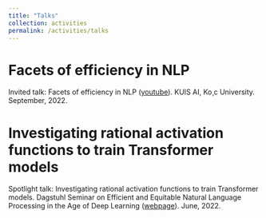 ```yaml
---
title: "Talks"
collection: activities
permalink: /activities/talks
---
```



Facets of efficiency in NLP
======
Invited talk: Facets of efficiency in NLP ([youtube](https://www.youtube.com/watch?v=Q6vs2nc2-HA)). KUIS AI, Ko¸c University. September, 2022.


Investigating rational activation functions to train Transformer models
======
Spotlight talk: Investigating rational activation functions to train Transformer models. Dagstuhl Seminar on Efficient and Equitable Natural Language Processing in the Age of Deep Learning ([webpage](https://www.dagstuhl.de/en/seminars/seminar-calendar/seminar-details/22232)). June, 2022.


